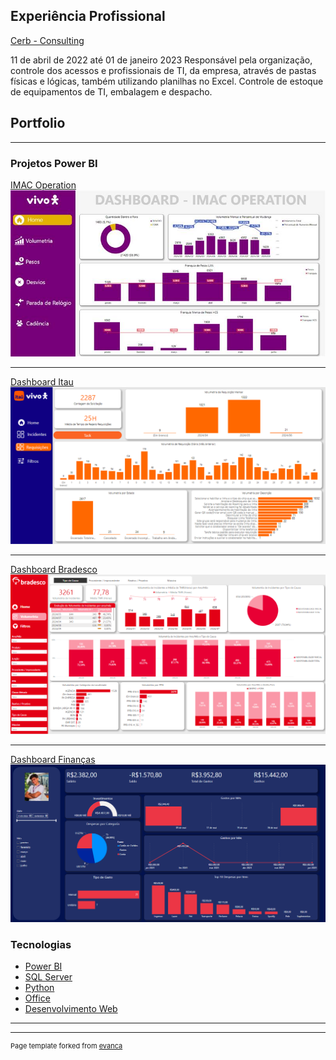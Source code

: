 ## Experiência Profissional

[Cerb - Consulting]()
<p>11 de abril de 2022 até 01 de janeiro 2023
Responsável pela organização, controle dos acessos e profissionais de TI, da empresa, através de pastas físicas e lógicas, também utilizando planilhas no Excel. Controle de estoque de equipamentos de TI, embalagem e despacho.
</p>

## Portfolio

---
### Projetos Power BI

[IMAC Operation](/sample_page)
<img src="images/pbi_imac.jpg?raw=true"/>

---
[Dashboard Itau](/pdf/sample_presentation.pdf)
<img src="images/pbi_itau.png?raw=true"/>

---
[Dashboard Bradesco](http://example.com/)
<img src="images/pbi_bradesco.png?raw=true"/>

---

[Dashboard Finanças]()
<img src = "images/dashboard_financeiro.png?raw=true">

### Tecnologias

- [Power BI](http://example.com/)
- [SQL Server](http://example.com/)
- [Python](http://example.com/)
- [Office](http://example.com/)
- [Desenvolvimento Web](http://example.com/)

---





---
<p style="font-size:11px">Page template forked from <a href="https://github.com/evanca/quick-portfolio">evanca</a></p>
<!-- Remove above link if you don't want to attibute -->
